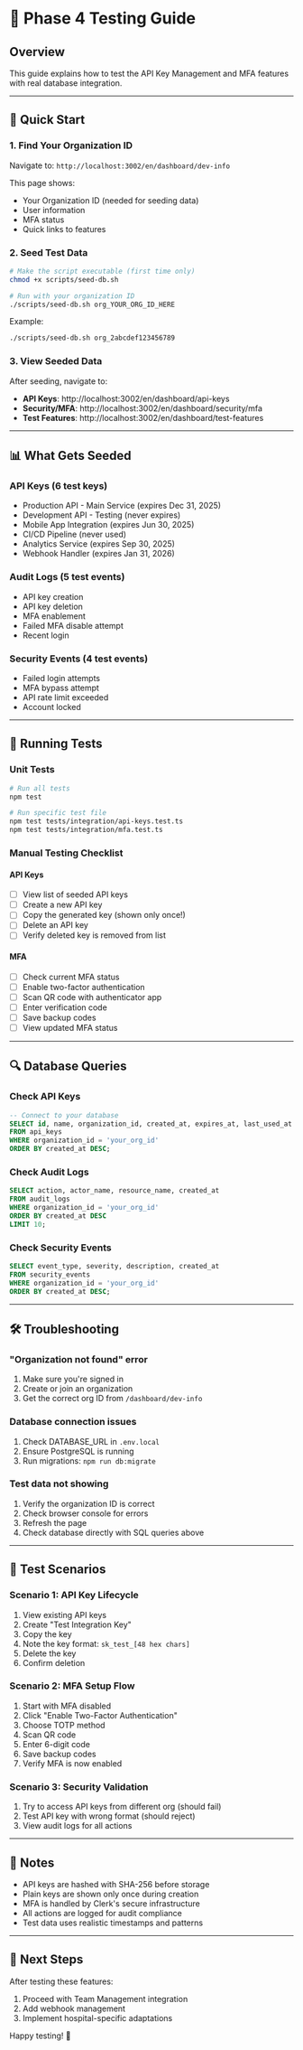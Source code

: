 # 🧪 Phase 4 Testing Guide

## Overview

This guide explains how to test the API Key Management and MFA features with real database integration.

---

## 🚀 Quick Start

### 1. Find Your Organization ID

Navigate to: `http://localhost:3002/en/dashboard/dev-info`

This page shows:
- Your Organization ID (needed for seeding data)
- User information
- MFA status
- Quick links to features

### 2. Seed Test Data

```bash
# Make the script executable (first time only)
chmod +x scripts/seed-db.sh

# Run with your organization ID
./scripts/seed-db.sh org_YOUR_ORG_ID_HERE
```

Example:
```bash
./scripts/seed-db.sh org_2abcdef123456789
```

### 3. View Seeded Data

After seeding, navigate to:
- **API Keys**: http://localhost:3002/en/dashboard/api-keys
- **Security/MFA**: http://localhost:3002/en/dashboard/security/mfa
- **Test Features**: http://localhost:3002/en/dashboard/test-features

---

## 📊 What Gets Seeded

### API Keys (6 test keys)
- Production API - Main Service (expires Dec 31, 2025)
- Development API - Testing (never expires)
- Mobile App Integration (expires Jun 30, 2025)
- CI/CD Pipeline (never used)
- Analytics Service (expires Sep 30, 2025)
- Webhook Handler (expires Jan 31, 2026)

### Audit Logs (5 test events)
- API key creation
- API key deletion
- MFA enablement
- Failed MFA disable attempt
- Recent login

### Security Events (4 test events)
- Failed login attempts
- MFA bypass attempt
- API rate limit exceeded
- Account locked

---

## 🧪 Running Tests

### Unit Tests
```bash
# Run all tests
npm test

# Run specific test file
npm test tests/integration/api-keys.test.ts
npm test tests/integration/mfa.test.ts
```

### Manual Testing Checklist

#### API Keys
- [ ] View list of seeded API keys
- [ ] Create a new API key
- [ ] Copy the generated key (shown only once!)
- [ ] Delete an API key
- [ ] Verify deleted key is removed from list

#### MFA
- [ ] Check current MFA status
- [ ] Enable two-factor authentication
- [ ] Scan QR code with authenticator app
- [ ] Enter verification code
- [ ] Save backup codes
- [ ] View updated MFA status

---

## 🔍 Database Queries

### Check API Keys
```sql
-- Connect to your database
SELECT id, name, organization_id, created_at, expires_at, last_used_at 
FROM api_keys 
WHERE organization_id = 'your_org_id'
ORDER BY created_at DESC;
```

### Check Audit Logs
```sql
SELECT action, actor_name, resource_name, created_at 
FROM audit_logs 
WHERE organization_id = 'your_org_id'
ORDER BY created_at DESC
LIMIT 10;
```

### Check Security Events
```sql
SELECT event_type, severity, description, created_at 
FROM security_events 
WHERE organization_id = 'your_org_id'
ORDER BY created_at DESC;
```

---

## 🛠️ Troubleshooting

### "Organization not found" error
1. Make sure you're signed in
2. Create or join an organization
3. Get the correct org ID from `/dashboard/dev-info`

### Database connection issues
1. Check DATABASE_URL in `.env.local`
2. Ensure PostgreSQL is running
3. Run migrations: `npm run db:migrate`

### Test data not showing
1. Verify the organization ID is correct
2. Check browser console for errors
3. Refresh the page
4. Check database directly with SQL queries above

---

## 🎯 Test Scenarios

### Scenario 1: API Key Lifecycle
1. View existing API keys
2. Create "Test Integration Key"
3. Copy the key
4. Note the key format: `sk_test_[48 hex chars]`
5. Delete the key
6. Confirm deletion

### Scenario 2: MFA Setup Flow
1. Start with MFA disabled
2. Click "Enable Two-Factor Authentication"
3. Choose TOTP method
4. Scan QR code
5. Enter 6-digit code
6. Save backup codes
7. Verify MFA is now enabled

### Scenario 3: Security Validation
1. Try to access API keys from different org (should fail)
2. Test API key with wrong format (should reject)
3. View audit logs for all actions

---

## 📝 Notes

- API keys are hashed with SHA-256 before storage
- Plain keys are shown only once during creation
- MFA is handled by Clerk's secure infrastructure
- All actions are logged for audit compliance
- Test data uses realistic timestamps and patterns

---

## 🚀 Next Steps

After testing these features:
1. Proceed with Team Management integration
2. Add webhook management
3. Implement hospital-specific adaptations

Happy testing! 🎉